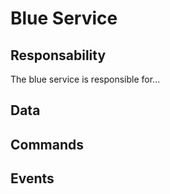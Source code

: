 # Blue Service

## Responsability

The blue service is responsible for...

## Data

## Commands

## Events
